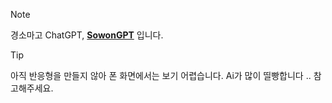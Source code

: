 > [!note]
> 경소마고 ChatGPT, [**SowonGPT**](http://sowon-gpt.s3-website.ap-northeast-2.amazonaws.com/) 입니다.

> [!tip]
> 아직 반응형을 만들지 않아 폰 화면에서는 보기 어렵습니다.
> Ai가 많이 띨빵합니다 .. 참고해주세요.
